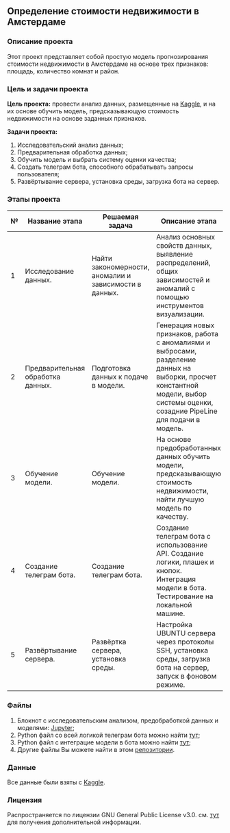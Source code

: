 ## Определение стоимости недвижимости в Амстердаме

### Описание проекта
Этот проект представляет собой простую модель прогнозирования стоимости недвижимости в Амстердаме на основе трех признаков: площадь, количество комнат и район.


### Цель и задачи проекта
**Цель проекта:** провести анализ данных, размещенные на [Kaggle](https://www.kaggle.com/datasets/thomasnibb/amsterdam-house-price-prediction), и на их основе обучить модель, предсказывающую стоимость недвижимости на основе заданных признаков.

**Задачи проекта:**
1. Исследовательский анализ данных;
2. Предварительная обработка данных;
3. Обучить модель и выбрать систему оценки качества;
4. Создать телеграм бота, способного обрабатывать запросы пользователя;
5. Развёртывание сервера, установка среды, загрузка бота на сервер.

### Этапы проекта
|№|Название этапа|Решаемая задача|Описание этапа|Инструменты|
| ------------ | ------------ | ------------ | ------------ | ------------ |
| 1  | Исследование данных.  | Найти закономерности, аномалии и зависимости в данных.  | Анализ основных свойств данных, выявление распределений, общих зависимостей и аномалий с помощью инструментов визуализации.  |   Jupyter Lab, NumPy, Matplotlib, Seaborn, Pandas, Folium  |
| 2  | Предварительная обработка данных.  | Подготовка данных к подаче в модели.  | Генерация новых признаков, работа с аномалиями и выбросами, разделение данных на выборки, просчет константной модели, выбор системы оценки, созадние PipeLine для подачи в модель.   | Jupyter Lab, Sklearn, NumPy, Pandas |
| 3  | Обучение модели.  | Обучение модели.  | На основе предобработанных данных обучить модели, предсказывающую стоимость недвижимости, найти лучшую модель по качеству.  | Jupyter Lab, Sklearn, CatBoost, LightGBM, Joblib  |
| 4  | Создание телеграм бота.  | Создание телеграм бота.  | Создание телеграм бота с использование API. Создание логики, плашек и кнопок. Интеграция модели в бота. Тестирование на локальной машине.  | PyCharm, Aiogram, Pandas, Joblib, Sklearn, CatBoost  |
| 5  | Развёртывание сервера.  | Развёртка сервера, установка среды.  | Настройка UBUNTU сервера через протоколы SSH, установка среды, загрузка бота на сервер, запуск в фоновом режиме.  | Linux, API, SSH  |

### Файлы
1. Блокнот с исследовательским анализом, предобработкой данных и моделями: [Jupyter](https://nbviewer.org/github/PaulSpirin/Bot-on-real-estate-in-Amsterdam/blob/main/house_price.ipynb);
2. Python файл со всей логикой телеграм бота можно найти [тут](https://github.com/PaulSpirin/Bot-on-real-estate-in-Amsterdam/blob/main/charm_am_bot/handlers.py);
3. Python файл с интеграцие модели в бота можно найти [тут](https://github.com/PaulSpirin/Bot-on-real-estate-in-Amsterdam/blob/main/charm_am_bot/models.py);
4. Другие файлы Вы можете найти в этом [репозитории](https://github.com/PaulSpirin/Bot-on-real-estate-in-Amsterdam/tree/main/charm_am_bot).

### Данные
Все данные были взяты с [Kaggle](https://www.kaggle.com/datasets/thomasnibb/amsterdam-house-price-prediction).

### Лицензия
Распространяется по лицензии GNU General Public License v3.0. см. [тут](https://github.com/PaulSpirin/Bot-on-real-estate-in-Amsterdam/blob/main/charm_am_bot/LICENSE.txt) для получения дополнительной информации.
